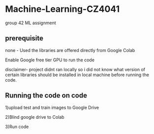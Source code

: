 # Machine-Learning-CZ4041

group 42 ML assignment

## prerequisite

none - Used the libraries are offered directly from Google Colab

Enable Google free tier GPU to run the code 

disclaimer- project didnt ran locally so  i did not know what version of certain libraries should be installed in local machine before running the code. 

## Running the code on code 

1)upload test and train images to Google Drive 

2)Blind google drive to Colab

3)Run code 
